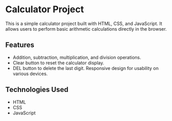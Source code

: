 # Calculator Project
This is a simple calculator project built with HTML, CSS, and JavaScript. It allows users to perform basic arithmetic calculations directly in the browser.

## Features
* Addition, subtraction, multiplication, and division operations.
* Clear button to reset the calculator display.
* DEL button to delete the last digit.
Responsive design for usability on various devices.
## Technologies Used
* HTML
* CSS
* JavaScript
